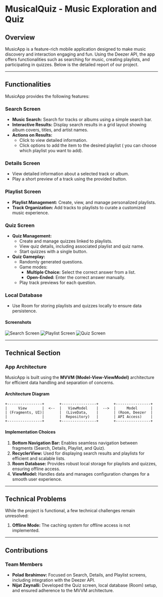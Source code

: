 # MusicalQuiz - Music Exploration and Quiz

## Overview
MusicApp is a feature-rich mobile application designed to make music discovery and interaction engaging and fun. Using the Deezer API, the app offers functionalities such as searching for music, creating playlists, and participating in quizzes. Below is the detailed report of our project.

---

## Functionalities
MusicApp provides the following features:

### Search Screen
- **Music Search:** Search for tracks or albums using a simple search bar.
- **Interactive Results:** Display search results in a grid layout showing album covers, titles, and artist names.
- **Actions on Results:**
  - Click to view detailed information.
  - Click options to add the item to the desired playlist ( you can choose which playlist you want to add).

### Details Screen
- View detailed information about a selected track or album.
- Play a short preview of a track using the provided button.

### Playlist Screen
- **Playlist Management:** Create, view, and manage personalized playlists.
- **Track Organization:** Add tracks to playlists to curate a customized music experience.

### Quiz Screen
- **Quiz Management:**
  - Create and manage quizzes linked to playlists.
  - View quiz details, including associated playlist and quiz name.
  - Start quizzes with a single button.
- **Quiz Gameplay:**
  - Randomly generated questions.
  - Game modes:
    - **Multiple Choice:** Select the correct answer from a list.
    - **Open-Ended:** Enter the correct answer manually.
  - Play track previews for each question.

### Local Database
- Use Room for storing playlists and quizzes locally to ensure data persistence.

#### Screenshots
![Search Screen](path/to/search_screen_screenshot.png)
![Playlist Screen](path/to/playlist_screen_screenshot.png)
![Quiz Screen](path/to/quiz_screen_screenshot.png)

---

## Technical Section

### App Architecture
MusicApp is built using the **MVVM (Model-View-ViewModel)** architecture for efficient data handling and separation of concerns.

#### Architecture Diagram
```plaintext
+----------------+       +----------------+       +----------------+
|     View       |  <--  |   ViewModel    |  -->  |     Model      |
| (Fragments, UI)|       |  (LiveData,    |       | (Room, Deezer  |
|                |       |  Repository)   |       | API Access)    |
+----------------+       +----------------+       +----------------+
```

#### Implementation Choices
1. **Bottom Navigation Bar:** Enables seamless navigation between fragments (Search, Details, Playlist, and Quiz).
2. **RecyclerView:** Used for displaying search results and playlists for efficient and scalable lists.
3. **Room Database:** Provides robust local storage for playlists and quizzes, ensuring offline access.
4. **ViewModel:** Handles data and manages configuration changes for a smooth user experience.

---

## Technical Problems
While the project is functional, a few technical challenges remain unresolved:
1. **Offline Mode:** The caching system for offline access is not implemented.


---

## Contributions

### Team Members
- **Polad Ibrahimov:** Focused on Search, Details, and Playlist screens, including integration with the Deezer API.
- **Nijat Zeynalli:** Developed the Quiz screen, local database (Room) setup, and ensured adherence to the MVVM architecture.
